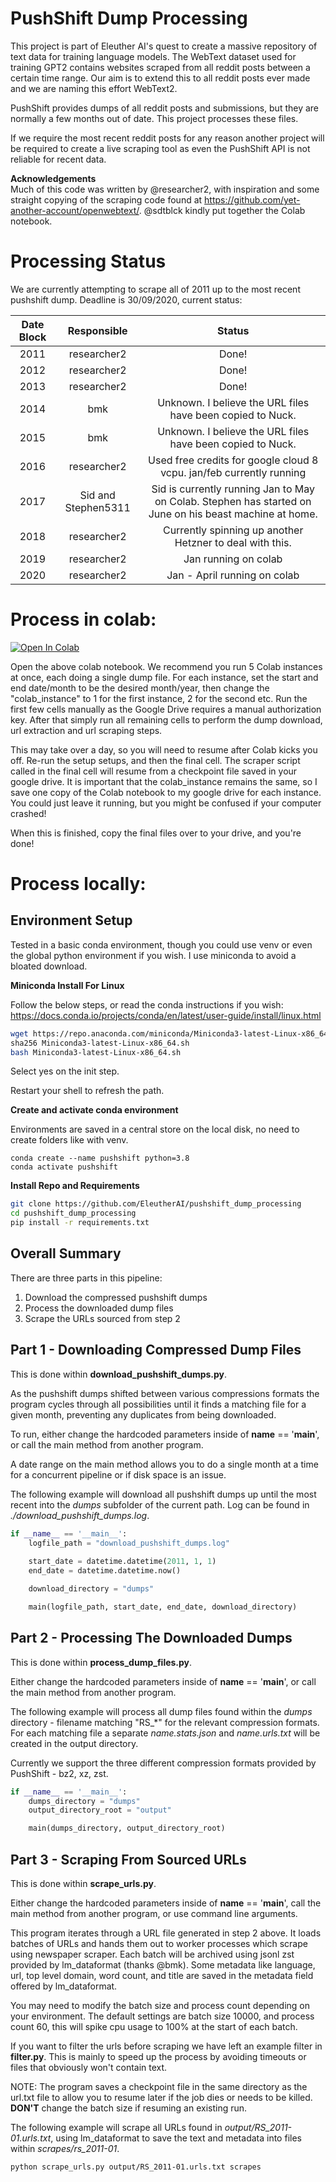 # PushShift Dump Processing

This project is part of Eleuther AI's quest to create a massive repository of text data for training language models. The WebText dataset used for training GPT2 contains websites scraped from all reddit posts between a certain time range. Our aim is to extend this to all reddit posts ever made and we are naming this effort WebText2.

PushShift provides dumps of all reddit posts and submissions, but they are normally a few months out of date. This project processes these files. 

If we require the most recent reddit posts for any reason another project will be required to create a live scraping tool as even the PushShift API is not reliable for recent data.

**Acknowledgements**  
Much of this code was written by @researcher2, with inspiration and some straight copying of the scraping code found at https://github.com/yet-another-account/openwebtext/. @sdtblck kindly put together the Colab notebook.

# Processing Status
We are currently attempting to scrape all of 2011 up to the most recent pushshift dump. Deadline is 30/09/2020, current status:

| Date Block | Responsible         | Status     |
| :--------: | :-----------------: | :--------: |
|  2011      | researcher2         | Done!    |
|  2012      | researcher2         | Done!    |
|  2013      | researcher2         | Done!    |
|  2014      | bmk                 | Unknown. I believe the URL files have been copied to Nuck. |
|  2015      | bmk                 | Unknown. I believe the URL files have been copied to Nuck. |
|  2016      | researcher2         | Used free credits for google cloud 8 vcpu. jan/feb currently running  |
|  2017      | Sid and Stephen5311 | Sid is currently running Jan to May on Colab. Stephen has started on June on his beast machine at home. |
|  2018      | researcher2         | Currently spinning up another Hetzner to deal with this. |
|  2019      | researcher2         | Jan running on colab    |
|  2020      | researcher2         | Jan - April running on colab    |

# Process in colab:

[![Open In Colab](https://colab.research.google.com/assets/colab-badge.svg)](https://colab.research.google.com/github/EleutherAI/pushshift_dump_processing/blob/master/webtext2_colab.ipynb)

Open the above colab notebook. We recommend you run 5 Colab instances at once, each doing a single dump file. For each instance, set the start and end date/month to be the desired month/year, then change the "colab_instance" to 1 for the first instance, 2 for the second etc. Run the first few cells manually as the Google Drive requires a manual authorization key. After that simply run all remaining cells to perform the dump download, url extraction and url scraping steps.

This may take over a day, so you will need to resume after Colab kicks you off. Re-run the setup setups, and then the final cell. The scraper script called in the final cell will resume from a checkpoint file saved in your google drive. It is important that the colab_instance remains the same, so I save one copy of the Colab notebook to my google drive for each instance. You could just leave it running, but you might be confused if your computer crashed!

When this is finished, copy the final files over to your drive, and you're done!

# Process locally:

## Environment Setup
Tested in a basic conda environment, though you could use venv or even the global python environment if you wish. I use miniconda to avoid a bloated download.

**Miniconda Install For Linux**

Follow the below steps, or read the conda instructions if you wish: https://docs.conda.io/projects/conda/en/latest/user-guide/install/linux.html

```bash
wget https://repo.anaconda.com/miniconda/Miniconda3-latest-Linux-x86_64.sh
sha256 Miniconda3-latest-Linux-x86_64.sh
bash Miniconda3-latest-Linux-x86_64.sh
```
Select yes on the init step.

Restart your shell to refresh the path.

**Create and activate conda environment**

Environments are saved in a central store on the local disk, no need to create folders like with venv.
```
conda create --name pushshift python=3.8
conda activate pushshift
```

**Install Repo and Requirements**
```bash
git clone https://github.com/EleutherAI/pushshift_dump_processing
cd pushshift_dump_processing
pip install -r requirements.txt
```

## Overall Summary
There are three parts in this pipeline:

1. Download the compressed pushshift dumps
2. Process the downloaded dump files
3. Scrape the URLs sourced from step 2


## Part 1 - Downloading Compressed Dump Files

This is done within **download_pushshift_dumps.py**.

As the pushshift dumps shifted between various compressions formats the program cycles through all possibilities until it finds a matching file for a given month, preventing any duplicates from being downloaded.

To run, either change the hardcoded parameters inside of __name__ == '__main__', or call the main method from another program. 

A date range on the main method allows you to do a single month at a time for a concurrent pipeline or if disk space is an issue.

The following example will download all pushshift dumps up until the most recent into the *dumps* subfolder of the current path. Log can be found in *./download_pushshift_dumps.log*.

```python
if __name__ == '__main__':
    logfile_path = "download_pushshift_dumps.log"
    
    start_date = datetime.datetime(2011, 1, 1)    
    end_date = datetime.datetime.now()

    download_directory = "dumps"

    main(logfile_path, start_date, end_date, download_directory) 
```
 

## Part 2 - Processing The Downloaded Dumps

This is done within **process_dump_files.py**.

Either change the hardcoded parameters inside of __name__ == '__main__', or call the main method from another program. 

The following example will process all dump files found within the *dumps* directory - filename matching "RS_*" for the relevant compression formats. For each matching file a separate *name.stats.json* and *name.urls.txt* will be created in the output directory.

Currently we support the three different compression formats provided by PushShift - bz2, xz, zst.

```python
if __name__ == '__main__':
    dumps_directory = "dumps"
    output_directory_root = "output"

    main(dumps_directory, output_directory_root)
```

## Part 3 - Scraping From Sourced URLs

This is done within **scrape_urls.py**. 

Either change the hardcoded parameters inside of __name__ == '__main__', call the main method from another program, or use command line arguments.

This program iterates through a URL file generated in step 2 above. It loads batches of URLs and hands them out to worker processes which scrape using newspaper scraper. Each batch will be archived using jsonl zst provided by lm_dataformat
(thanks @bmk). Some metadata like language, url, top level domain, word count, and title are saved in the metadata field offered by lm_dataformat.

You may need to modify the batch size and process count depending on your environment. The default settings are batch size 10000, and process count 60, this will spike cpu usage to 100% at the start of each batch. 

If you want to filter the urls before scraping we have left an example filter in **filter.py**. This is mainly to speed up the process by avoiding timeouts or files that obviously won't contain text.

NOTE: The program saves a checkpoint file in the same directory as the url.txt file to allow you to resume later if the job dies or needs to be killed. **DON'T** change the batch size if resuming an existing run.

The following example will scrape all URLs found in *output/RS_2011-01.urls.txt*, using lm_dataformat to save the text and metadata into files within *scrapes/rs_2011-01*.

```bash
python scrape_urls.py output/RS_2011-01.urls.txt scrapes
```
